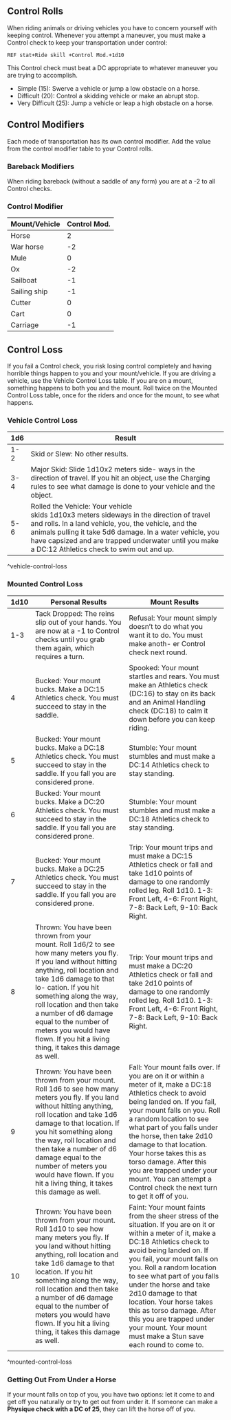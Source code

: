 ## Control Rolls
When riding animals or driving vehicles you have to concern yourself with keeping control. Whenever you attempt a maneuver, you must make a Control check to keep your transportation under control:

`REF stat+Ride skill +Control Mod.+1d10`

This Control check must beat a DC appropriate to whatever maneuver you are trying to accomplish.
- Simple (15): Swerve a vehicle or jump a low obstacle on a horse.
-   Difficult (20): Control a skidding vehicle or make an abrupt stop.
-   Very Difficult (25): Jump a vehicle or leap a high obstacle on a horse.

## Control Modifiers
Each mode of transportation has its own control modifier. Add the value from the control modifier table to your Control rolls.

### Bareback Modifiers
When riding bareback (without a saddle of any form) you are at a -2 to all Control checks.

### Control Modifier
| Mount/Vehicle | Control Mod. |
|---------------|--------------|
| Horse         | 2            |
| War horse     | -2           |
| Mule          | 0            |
| Ox            | -2           |
| Sailboat      | -1           |
| Sailing ship  | -1           |
| Cutter        | 0            |
| Cart          | 0            |
| Carriage      | -1           |

## Control Loss
If you fail a Control check, you risk losing control completely and having horrible things happen to you and your mount/vehicle. If you are driving a vehicle, use the Vehicle Control Loss table. If you are on a mount, something happens to both you and the mount. Roll twice on the Mounted Control Loss table, once for the riders and once for the mount, to see what happens.

### Vehicle Control Loss
| 1d6 | Result                                                                                                                                                                                                                                                                                                                |
|------|-----------------------------------------------------------------------------------------------------------------------------------------------------------------------------------------------------------------------------------------------------------------------------------------------------------------------|
| 1-2  | Skid or Slew: No other results.                                                                                                                                                                                                                                                                                       |
| 3-4  | Major Skid: Slide 1d10x2 meters side- ways in the direction of travel. If you hit an object, use the Charging rules to see what damage is done to your vehicle and the object.                                                                                                                                        |
| 5-6  | Rolled the Vehicle: Your vehicle <br/>skids 1d10x3 meters sideways in the direction of travel and rolls. In a land vehicle, you, the vehicle, and the animals pulling it take 5d6 damage. In a water vehicle, you have capsized and are trapped underwater until you make a DC:12 Athletics check to swim out and up. |
^vehicle-control-loss
### Mounted Control Loss
| 1d10 | Personal Results                                                                                                                                                                                                                                                                                                                                                                             | Mount Results                                                                                                                                                                                                                                                                                                                                                                                                                                                   |
|------|----------------------------------------------------------------------------------------------------------------------------------------------------------------------------------------------------------------------------------------------------------------------------------------------------------------------------------------------------------------------------------------------|-----------------------------------------------------------------------------------------------------------------------------------------------------------------------------------------------------------------------------------------------------------------------------------------------------------------------------------------------------------------------------------------------------------------------------------------------------------------|
| 1-3  | Tack Dropped: The reins slip out of your hands. You are now at a -1 to Control checks until you grab them again, which requires a turn.                                                                                                                                                                                                                                                      | Refusal: Your mount simply doesn’t to do what you want it to do. You must make anoth- er Control check next round.                                                                                                                                                                                                                                                                                                                                              |
| 4    | Bucked: Your mount bucks. Make a DC:15 Athletics check. You must succeed to stay in the saddle.                                                                                                                                                                                                                                                                                              | Spooked: Your mount startles and rears. You must make an Athletics check (DC:16) to stay on its back and an Animal Handling check (DC:18) to calm it down before you can keep riding.                                                                                                                                                                                                                                                                           |
| 5    | Bucked: Your mount bucks. Make a DC:18 Athletics check. You must succeed to stay in the saddle. If you fall you are considered prone.                                                                                                                                                                                                                                                        | Stumble: Your mount stumbles and must make a DC:14 Athletics check to stay standing.                                                                                                                                                                                                                                                                                                                                                                            |
| 6    | Bucked: Your mount bucks. Make a DC:20 Athletics check. You must succeed to stay in the saddle. If you fall you are considered prone.                                                                                                                                                                                                                                                        | Stumble: Your mount stumbles and must make a DC:18 Athletics check to stay standing.                                                                                                                                                                                                                                                                                                                                                                            |
| 7    | Bucked: Your mount bucks. Make a DC:25 Athletics check. You must succeed to stay in the saddle. If you fall you are considered prone.                                                                                                                                                                                                                                                        | Trip: Your mount trips and must make a DC:15 Athletics check or fall and take 1d10 points of damage to one randomly rolled leg. Roll 1d10. 1-3: Front Left, 4-6: Front Right, 7-8: Back Left, 9-10: Back Right.                                                                                                                                                                                                                                                 |
| 8    | Thrown: You have been thrown from your <br/>mount. Roll 1d6/2 to see how many meters you fly. If you land without hitting anything, roll location and take 1d6 damage to that lo- cation. If you hit something along the way, roll location and then take a number of d6 damage equal to the number of meters you would have flown. If you hit a living thing, it takes this damage as well. | Trip: Your mount trips and must make a DC:20 Athletics check or fall and take 2d10 points of damage to one randomly rolled leg. Roll 1d10. 1-3: Front Left, 4-6: Front Right, 7-8: Back Left, 9-10: Back Right.                                                                                                                                                                                                                                                 |
| 9    | Thrown: You have been thrown from your mount. Roll 1d6 to see how many meters you fly. If you land without hitting anything, roll location and take 1d6 damage to that location. If you hit something along the way, roll location and then take a number of d6 damage equal to the number of meters you would have flown. If you hit a living thing, it takes this damage as well.          | Fall: Your mount falls over. If you are on it or within a meter of it, make a DC:18 Athletics check to avoid being landed on. If you fail, your mount falls on you. Roll a random location to see what part of you falls under the horse, then take 2d10 damage to that location. Your horse takes this as torso damage. After this you are trapped under your mount. You can attempt a Control check the next turn to get it off of you.                       |
| 10   | Thrown: You have been thrown from your mount. Roll 1d10 to see how many meters you fly. If you land without hitting anything, roll location and take 1d6 damage to that location. If you hit something along the way, roll location and then take a number of d6 damage equal to the number of meters you would have flown. If you hit a living thing, it takes this damage as well.         | Faint: Your mount faints from the sheer stress of the situation. If you are on it or within a meter of it, make a DC:18 Athletics check to avoid being landed on. If you fail, your mount falls on you. Roll a random location to see what part of you falls under the horse and take 2d10 damage to that location. Your horse takes this as torso damage. After this you are trapped under your mount. Your mount must make a Stun save each round to come to. |
^mounted-control-loss

### Getting Out From Under a Horse
If your mount falls on top of you, you have two options: let it come to and get off you naturally or try to get out from under it. If someone can make a **Physique check with a DC of 25**, they can lift the horse off of you.
